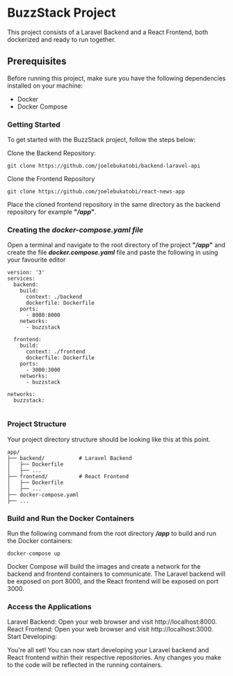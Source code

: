 # **BuzzStack Project**

This project consists of a Laravel Backend and a React Frontend, both dockerized and ready to run together.

## **Prerequisites**

Before running this project, make sure you have the following dependencies installed on your machine:

- Docker
- Docker Compose

### **Getting Started**

To get started with the BuzzStack project, follow the steps below:

Clone the Backend Repository:

```
git clone https://github.com/joelebukatobi/backend-laravel-api
```

Clone the Frontend Repository

```
git clone https://github.com/joelebukatobi/react-news-app
```

Place the cloned frontend repository in the same directory as the backend repository for example **"_/app_"**.

### **Creating the _docker-compose.yaml file_**

Open a terminal and navigate to the root directory of the project **"_/app_"** and create the file **_docker.compose.yaml_** file and paste the following in using your favourite editor

```
version: '3'
services:
  backend:
    build:
      context: ./backend
      dockerfile: Dockerfile
    ports:
      - 8000:8000
    networks:
      - buzzstack

  frontend:
    build:
      context: ./frontend
      dockerfile: Dockerfile
    ports:
      - 3000:3000
    networks:
      - buzzstack

networks:
  buzzstack:


```

### **Project Structure**

Your project directory structure should be looking like this at this point.

```
app/
├── backend/           # Laravel Backend
│   ├── Dockerfile
│   ├── ...
├── frontend/          # React Frontend
│   ├── Dockerfile
│   ├── ...
├── docker-compose.yaml
├── ...

```

### **Build and Run the Docker Containers**

Run the following command from the root directory **_/app_** to build and run the Docker containers:

```
docker-compose up
```

Docker Compose will build the images and create a network for the backend and frontend containers to communicate. The Laravel backend will be exposed on port 8000, and the React frontend will be exposed on port 3000.

### **Access the Applications**

Laravel Backend: Open your web browser and visit http://localhost:8000.
React Frontend: Open your web browser and visit http://localhost:3000.
Start Developing:

You're all set! You can now start developing your Laravel backend and React frontend within their respective repositories. Any changes you make to the code will be reflected in the running containers.
